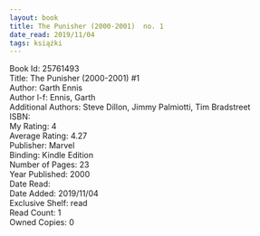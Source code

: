 ```yaml
---
layout: book
title: The Punisher (2000-2001)  no. 1
date_read: 2019/11/04
tags: książki
---
```


Book Id: 25761493<br />
Title: The Punisher (2000-2001) #1<br />
Author: Garth Ennis<br />
Author l-f: Ennis, Garth<br />
Additional Authors: Steve Dillon, Jimmy Palmiotti, Tim Bradstreet<br />
ISBN: <br />
My Rating: 4<br />
Average Rating: 4.27<br />
Publisher: Marvel<br />
Binding: Kindle Edition<br />
Number of Pages: 23<br />
Year Published: 2000<br />
Date Read: <br />
Date Added: 2019/11/04<br />
Exclusive Shelf: read<br />
Read Count: 1<br />
Owned Copies: 0<br />



